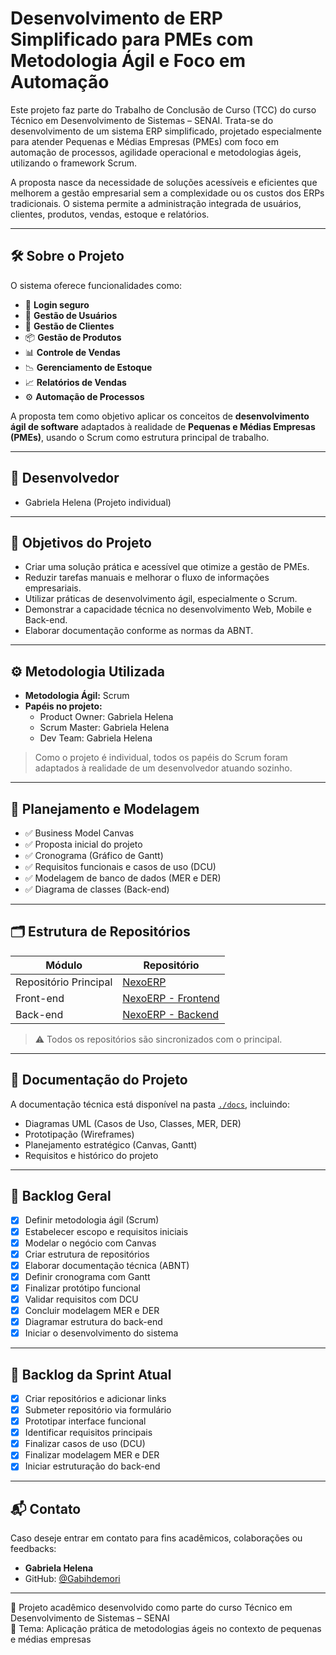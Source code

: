 # Desenvolvimento de ERP Simplificado para PMEs com Metodologia Ágil e Foco em Automação

Este projeto faz parte do Trabalho de Conclusão de Curso (TCC) do curso Técnico em Desenvolvimento de Sistemas – SENAI.
Trata-se do desenvolvimento de um sistema ERP simplificado, projetado especialmente para atender Pequenas e Médias Empresas (PMEs) com foco em automação de processos, agilidade operacional e metodologias ágeis, utilizando o framework Scrum.

A proposta nasce da necessidade de soluções acessíveis e eficientes que melhorem a gestão empresarial sem a complexidade ou os custos dos ERPs tradicionais. O sistema permite a administração integrada de usuários, clientes, produtos, vendas, estoque e relatórios.

---

## 🛠️ Sobre o Projeto

O sistema oferece funcionalidades como:
- 🔐 **Login seguro**
- 👤 **Gestão de Usuários**
- 🤝 **Gestão de Clientes**
- 📦 **Gestão de Produtos**
- 📊 **Controle de Vendas**
- 📉 **Gerenciamento de Estoque**
- 📈 **Relatórios de Vendas**
- ⚙️ **Automação de Processos**

A proposta tem como objetivo aplicar os conceitos de **desenvolvimento ágil de software** adaptados à realidade de **Pequenas e Médias Empresas (PMEs)**, usando o Scrum como estrutura principal de trabalho.

---

## 👤 Desenvolvedor

- Gabriela Helena (Projeto individual)

---

## 🎯 Objetivos do Projeto

- Criar uma solução prática e acessível que otimize a gestão de PMEs.
- Reduzir tarefas manuais e melhorar o fluxo de informações empresariais.
- Utilizar práticas de desenvolvimento ágil, especialmente o Scrum.
- Demonstrar a capacidade técnica no desenvolvimento Web, Mobile e Back-end.
- Elaborar documentação conforme as normas da ABNT.

---

## ⚙️ Metodologia Utilizada

- **Metodologia Ágil:** Scrum  
- **Papéis no projeto:**  
  - Product Owner: Gabriela Helena  
  - Scrum Master: Gabriela Helena  
  - Dev Team: Gabriela Helena  

> Como o projeto é individual, todos os papéis do Scrum foram adaptados à realidade de um desenvolvedor atuando sozinho.

---

## 🧩 Planejamento e Modelagem

- ✅ Business Model Canvas
- ✅ Proposta inicial do projeto
- ✅ Cronograma (Gráfico de Gantt)
- ✅ Requisitos funcionais e casos de uso (DCU)
- ✅ Modelagem de banco de dados (MER e DER)
- ✅ Diagrama de classes (Back-end)

---

## 🗂 Estrutura de Repositórios

| Módulo        | Repositório                                                                 |
|---------------|------------------------------------------------------------------------------|
| Repositório Principal | [NexoERP](https://github.com/Gabihdemori/Sistema_agil_para_PMEs_TCC) |
| Front-end     | [NexoERP - Frontend](https://github.com/usuario/Sistema_agil_para_PMEs_TCC-frontend)   |
| Back-end      | [NexoERP - Backend](https://github.com/Gabihdemori/NexoERP_back.git)     |

> ⚠️ Todos os repositórios são sincronizados com o principal. 

---

## 📄 Documentação do Projeto

A documentação técnica está disponível na pasta [`./docs`](./docs.docx), incluindo:
- Diagramas UML (Casos de Uso, Classes, MER, DER)
- Prototipação (Wireframes)
- Planejamento estratégico (Canvas, Gantt)
- Requisitos e histórico do projeto

---

## 📌 Backlog Geral

- [x] Definir metodologia ágil (Scrum)
- [x] Estabelecer escopo e requisitos iniciais
- [x] Modelar o negócio com Canvas
- [x] Criar estrutura de repositórios
- [x] Elaborar documentação técnica (ABNT)
- [x] Definir cronograma com Gantt
- [x] Finalizar protótipo funcional
- [x] Validar requisitos com DCU
- [x] Concluir modelagem MER e DER
- [x] Diagramar estrutura do back-end
- [x] Iniciar o desenvolvimento do sistema

---

## 🔄 Backlog da Sprint Atual

- [x] Criar repositórios e adicionar links
- [x] Submeter repositório via formulário
- [x] Prototipar interface funcional
- [x] Identificar requisitos principais
- [x] Finalizar casos de uso (DCU)
- [x] Finalizar modelagem MER e DER
- [x] Iniciar estruturação do back-end

---

## 📬 Contato

Caso deseje entrar em contato para fins acadêmicos, colaborações ou feedbacks:
- **Gabriela Helena**
- GitHub: [@Gabihdemori](https://github.com/Gabihdemori)

---

📝 Projeto acadêmico desenvolvido como parte do curso Técnico em Desenvolvimento de Sistemas – SENAI  
📍 Tema: Aplicação prática de metodologias ágeis no contexto de pequenas e médias empresas

